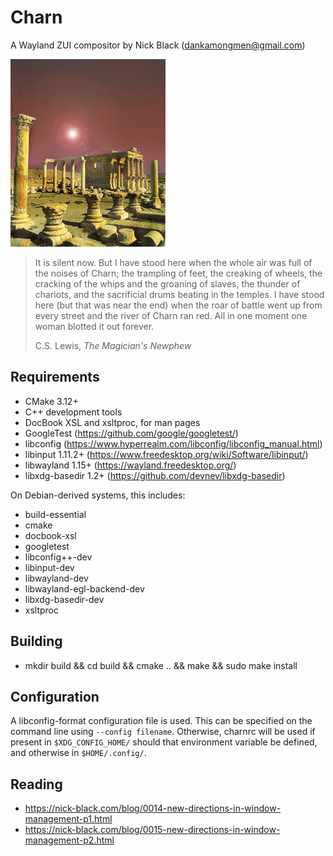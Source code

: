 # Charn
A Wayland ZUI compositor by Nick Black (dankamongmen@gmail.com)

![image](doc/charn.gif)

>It is silent now. But I have stood here when the whole air was full of the
>noises of Charn; the trampling of feet, the creaking of wheels, the cracking of
>the whips and the groaning of slaves, the thunder of chariots, and the
>sacrificial drums beating in the temples. I have stood here (but that was near
>the end) when the roar of battle went up from every street and the river of
>Charn ran red. All in one moment one woman blotted it out forever.
>
> C.S. Lewis, *The Magician's Newphew*

## Requirements

* CMake 3.12+
* C++ development tools
* DocBook XSL and xsltproc, for man pages
* GoogleTest (<https://github.com/google/googletest/>)
* libconfig (<https://www.hyperrealm.com/libconfig/libconfig_manual.html>)
* libinput 1.11.2+ (<https://www.freedesktop.org/wiki/Software/libinput/>)
* libwayland 1.15+ (<https://wayland.freedesktop.org/>)
* libxdg-basedir 1.2+ (<https://github.com/devnev/libxdg-basedir>)

On Debian-derived systems, this includes:

* build-essential
* cmake
* docbook-xsl
* googletest
* libconfig++-dev
* libinput-dev
* libwayland-dev
* libwayland-egl-backend-dev
* libxdg-basedir-dev
* xsltproc

## Building

* mkdir build && cd build && cmake .. && make && sudo make install

## Configuration

A libconfig-format configuration file is used. This can be specified on the
command line using `--config filename`. Otherwise, charnrc will be used if
present in `$XDG_CONFIG_HOME/` should that environment variable be defined, and
otherwise in `$HOME/.config/`.

## Reading

* https://nick-black.com/blog/0014-new-directions-in-window-management-p1.html
* https://nick-black.com/blog/0015-new-directions-in-window-management-p2.html
